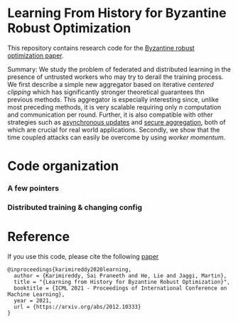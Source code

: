 # Learning From History for Byzantine Robust Optimization

This repository contains research code for the [Byzantine robust optimization paper](https://arxiv.org/abs/2012.10333).


Summary:
We study the problem of federated and distributed learning in the presence of untrusted workers who may try to derail the training process. We first describe a simple new aggregator based on iterative *centered clipping* which has significantly stronger theoretical guarantees thn previous methods. This aggregator is especially interesting since, unlike most preceding methods, it is very scalable requiring only *n* computation and communication per round. Further, it is also compatible with other strategies such as [asynchronous updates](https://arxiv.org/abs/1604.00981) and [secure aggregation](https://eprint.iacr.org/2017/281.pdf), both of which are crucial for real world applications. Secondly, we show that the time coupled attacks can easily be overcome by using *worker momentum*. 


# Code organization

### A few pointers


### Distributed training & changing config


# Reference

If you use this code, please cite the following [paper](https://arxiv.org/abs/2012.10333)

    @inproceedings{karimireddy2020learning,
      author = {Karimireddy, Sai Praneeth and He, Lie and Jaggi, Martin},
      title = "{Learning from History for Byzantine Robust Optimization}",
      booktitle = {ICML 2021 - Proceedings of International Conference on Machine Learning},
      year = 2021,
      url = {https://arxiv.org/abs/2012.10333}
    }

